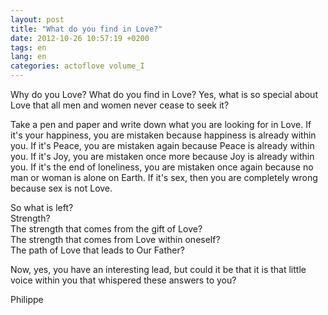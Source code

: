 ```yaml
---
layout: post
title: "What do you find in Love?"
date: 2012-10-26 10:57:19 +0200
tags: en
lang: en
categories: actoflove volume_I
---
```

Why do you Love? What do you find in Love? Yes, what is so special about Love that all men and women never cease to seek it?

Take a pen and paper and write down what you are looking for in Love. If it's your happiness, you are mistaken because happiness is already within you. If it's Peace, you are mistaken again because Peace is already within you. If it's Joy, you are mistaken once more because Joy is already within you. If it's the end of loneliness, you are mistaken once again because no man or woman is alone on Earth. If it's sex, then you are completely wrong because sex is not Love.

So what is left?<br>
Strength?<br>
The strength that comes from the gift of Love?<br>
The strength that comes from Love within oneself?<br>
The path of Love that leads to Our Father?

Now, yes, you have an interesting lead, but could it be that it is that little voice within you that whispered these answers to you?

Philippe

<!-- 
This work is licensed under a Creative Commons Attribution-NonCommercial 4.0 International License.
-->